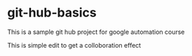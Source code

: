 # git-hub-basics
This is a sample git hub project for google automation course

This is simple edit to get a colloboration effect
